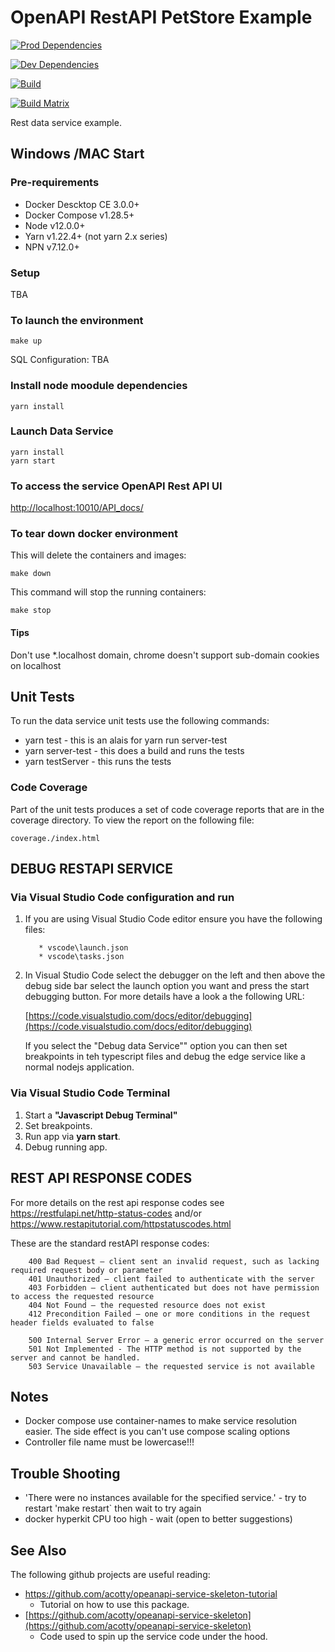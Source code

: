 # OpenAPI RestAPI PetStore Example

[![Prod Dependencies](https://david-dm.org/acotty/OpenAPI_Rest_PetStore_Example/status.svg)](https://david-dm.org/acotty/OpenAPI_Rest_PetStore_Example)

[![Dev Dependencies](https://david-dm.org/acotty/OpenAPI_Rest_PetStore_Example/dev-status.svg)](https://david-dm.org/acotty/OpenAPI_Rest_PetStore_Example#info=devDependencies)

[![Build](https://github.com/acotty/OpenAPI_Rest_PetStore_Example/actions/workflows/node.js.yml/badge.svg)](https://github.com/acotty/OpenAPI_Rest_PetStore_Example/actions/workflows/node.js.yml)

[![Build Matrix](http://github-actions.40ants.com/acotty/OpenAPI_Rest_PetStore_Example/matrix.svg)](https://github.com/acotty/OpenAPI_Rest_PetStore_Example)

Rest data service example.

## Windows /MAC Start

### Pre-requirements

* Docker Descktop CE 3.0.0+
* Docker Compose v1.28.5+
* Node v12.0.0+
* Yarn v1.22.4+ (not yarn 2.x series)
* NPN v7.12.0+

### Setup

TBA

### To launch the environment

```make
make up
```

SQL Configuration: TBA

### Install node moodule dependencies

```yarn
yarn install
```

### Launch Data Service

```yarn
yarn install
yarn start
```

### To access the service OpenAPI Rest API UI

[http://localhost:10010/API_docs/](http://localhost:10010/API_docs/)

### To tear down docker environment

This will delete the containers and images:

```make
make down
```

This command will stop the running containers:

```make
make stop
```

#### Tips

Don't use *.localhost domain, chrome doesn't support sub-domain cookies on localhost

## Unit Tests

To run the data service unit tests use the following commands:

* yarn test  - this is an alais for yarn run server-test
* yarn server-test - this does a build and runs the tests
* yarn testServer - this runs the tests

### Code Coverage

Part of the unit tests produces a set of code coverage reports that are in the coverage directory. To view the report on the following  file:

```NYC
coverage./index.html
```

## DEBUG RESTAPI SERVICE

### Via Visual Studio Code configuration and run

1. If you are using Visual Studio Code editor ensure you have the following files:

   ```vscode
      * vscode\launch.json
      * vscode\tasks.json
   ```  

2. In Visual Studio Code select the debugger on the left and then above the debug side bar select the launch option you want and press the start debugging button. For more details have a look a the following URL:

      [https://code.visualstudio.com/docs/editor/debugging](https://code.visualstudio.com/docs/editor/debugging)

   If you select the "Debug data Service"" option you can then set breakpoints in teh typescript files and debug the edge service like a normal nodejs application.

### Via Visual Studio Code Terminal

1. Start a **"Javascript Debug Terminal"**
2. Set breakpoints.
3. Run app via **yarn start**.
4. Debug running app.


## REST API RESPONSE CODES

For more details on the rest api response codes see <https://restfulapi.net/http-status-codes> and/or <https://www.restapitutorial.com/httpstatuscodes.html>

These are the standard restAPI response codes:

```Codes
    400 Bad Request – client sent an invalid request, such as lacking required request body or parameter
    401 Unauthorized – client failed to authenticate with the server
    403 Forbidden – client authenticated but does not have permission to access the requested resource
    404 Not Found – the requested resource does not exist
    412 Precondition Failed – one or more conditions in the request header fields evaluated to false
    
    500 Internal Server Error – a generic error occurred on the server
    501 Not Implemented - The HTTP method is not supported by the server and cannot be handled.
    503 Service Unavailable – the requested service is not available
```

## Notes

* Docker compose use container-names to make service resolution easier.  The side effect is you can't use compose scaling options
* Controller file name must be lowercase!!!

## Trouble Shooting

* 'There were no instances available for the specified service.' - try to restart 'make restart` then wait to try again
* docker hyperkit CPU too high - wait (open to better suggestions)

## See Also

The following github projects are useful reading:

* <https://github.com/acotty/opeanapi-service-skeleton-tutorial>
  * Tutorial on how to use this package.
* [https://github.com/acotty/opeanapi-service-skeleton](https://github.com/acotty/opeanapi-service-skeleton)
  * Code used to spin up the service code under the hood.
